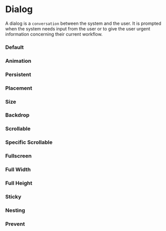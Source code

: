 # Dialog

A dialog is a `conversation` between the system and the user. It is prompted when the system needs input from the user or to give the user urgent information concerning their current workflow.

<Playground />

<Usage />

<Api />

<GlobalConfig />

<Examples />

### Default

<Example value="default" />

### Animation

<Example value="animation" />

### Persistent

<Example value="persistent" />

### Placement

<Example value="placement" />

### Size

<Example value="size" />

### Backdrop

<Example value="backdrop" />

### Scrollable

<Example value="scrollable" />

### Specific Scrollable

<Example value="specific-scrollable" />

### Fullscreen

<Example value="fullscreen" />

### Full Width

<Example value="full-width" />

### Full Height

<Example value="full-height" />

### Sticky

<Example value="sticky" />

### Nesting

<Example value="nesting" />

### Prevent

<Example value="prevent" />

<Checklist 
    accessibility={false}
    bidirectionality={false}
    cssParts={false}
    cssVariables={false}
    documentation={false}
    examples={false}
    events={false}
    keyboard={false}
    methods={false}
    playground={false}
    properties={false}
    skeleton={false}
    slots={false}
/>

<LastModified />

